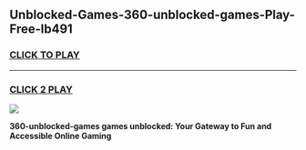
## Unblocked-Games-360-unblocked-games-Play-Free-lb491
<h3>
<a href="https://premium76.site?title=360-unblocked-games&ref=20A">CLICK TO PLAY</a></h3>
<hr>

<h3>
<a href="https://premium76.site?title=360-unblocked-games&ref=20A">CLICK 2 PLAY</a>
  
</h3>

<a href="https://premium76.site?title=360-unblocked-games&ref=20A"><img src="https://clearcache.store/games.png"></a>


**360-unblocked-games games unblocked: Your Gateway to Fun and Accessible Online Gaming**
